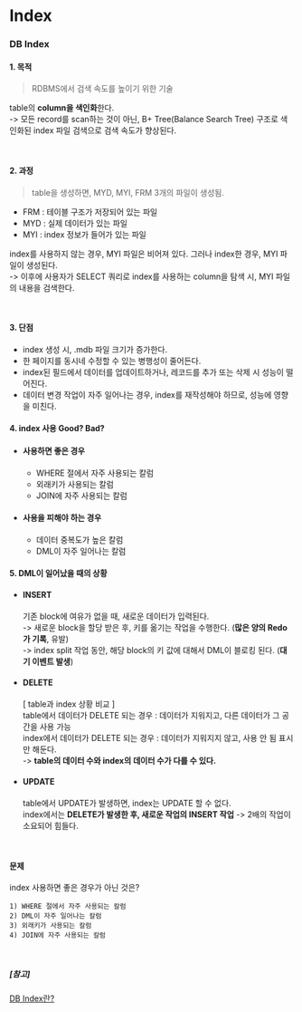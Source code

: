 # Index

### DB Index

#### 1. 목적

> RDBMS에서 검색 속도를 높이기 위한 기술

table의 **column을 색인화**한다.  
-> 모든 record를 scan하는 것이 아닌, B+ Tree(Balance Search Tree) 구조로 색인화된 index 파일 검색으로 검색 속도가 향상된다.

<br>

#### 2. 과정

> table을 생성하면, MYD, MYI, FRM 3개의 파일이 생성됨.

- FRM : 테이블 구조가 저장되어 있는 파일
- MYD : 실제 데이터가 있는 파일
- MYI : index 정보가 들어가 있는 파일

index를 사용하지 않는 경우, MYI 파일은 비어져 있다. 그러나 index한 경우, MYI 파일이 생성된다.  
-> 이후에 사용자가 SELECT 쿼리로 index를 사용하는 column을 탐색 시, MYI 파일의 내용을 검색한다.

<br>

#### 3. 단점
- index 생성 시, .mdb 파일 크기가 증가한다.
- 한 페이지를 동시네 수정할 수 있는 병행성이 줄어든다.
- index된 필드에서 데이터를 업데이트하거나, 레코드를 추가 또는 삭제 시 성능이 떨어진다.
- 데이터 변경 작업이 자주 일어나는 경우, index를 재작성해야 하므로, 성능에 영향을 미친다.

#### 4. index 사용 Good? Bad?

- #### 사용하면 좋은 경우
    - WHERE 절에서 자주 사용되는 칼럼
    - 외래키가 사용되는 칼럼
    - JOIN에 자주 사용되는 칼럼

- #### 사용을 피해야 하는 경우
    - 데이터 중복도가 높은 칼럼
    - DML이 자주 일어나는 칼럼

#### 5. DML이 일어났을 때의 상황

- #### INSERT
    기존 block에 여유가 없을 때, 새로운 데이터가 입력된다.  
    -> 새로운 block을 할당 받은 후, 키를 옮기는 작업을 수행한다. (**많은 양의 Redo가 기록**, 유발)  
    -> index split 작업 동안, 해당 block의 키 값에 대해서 DML이 블로킹 된다. (**대기 이벤트 발생**)

- #### DELETE
    [ table과 index 상황 비교 ]  
    table에서 데이터가 DELETE 되는 경우 : 데이터가 지워지고, 다른 데이터가 그 공간을 사용 가능  
    index에서 데이터가 DELETE 되는 경우 : 데이터가 지워지지 않고, 사용 안 됨 표시만 해둔다.  
    -> **table의 데이터 수와 index의 데이터 수가 다를 수 있다.**

- #### UPDATE
    table에서 UPDATE가 발생하면, index는 UPDATE 할 수 없다.  
    index에서는 **DELETE가 발생한 후, 새로운 작업의 INSERT 작업** -> 2배의 작업이 소요되어 힘들다.

<br>

#### 문제
index 사용하면 좋은 경우가 아닌 것은?
    
    1) WHERE 절에서 자주 사용되는 칼럼   
    2) DML이 자주 일어나는 칼럼   
    3) 외래키가 사용되는 칼럼  
    4) JOIN에 자주 사용되는 칼럼

<br>

##### [참고]
[DB Index란?](<https://lalwr.blogspot.com/2016/02/db-index.html>)
